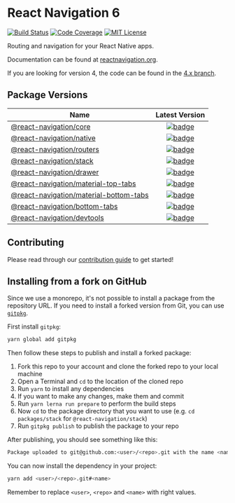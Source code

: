 # React Navigation 6

[![Build Status][build-badge]][build]
[![Code Coverage][coverage-badge]][coverage]
[![MIT License][license-badge]][license]

Routing and navigation for your React Native apps.

Documentation can be found at [reactnavigation.org](https://reactnavigation.org/).

If you are looking for version 4, the code can be found in the [4.x branch](https://github.com/react-navigation/react-navigation/tree/4.x).

## Package Versions

| Name                                                                     |                                                                               Latest Version                                                                                |
| ------------------------------------------------------------------------ | :-------------------------------------------------------------------------------------------------------------------------------------------------------------------------: |
| [@react-navigation/core](/packages/core)                                 |                 [![badge](https://img.shields.io/npm/v/@react-navigation/core.svg?style=flat-square)](https://www.npmjs.com/package/@react-navigation/core)                 |
| [@react-navigation/native](/packages/native)                             |               [![badge](https://img.shields.io/npm/v/@react-navigation/native.svg?style=flat-square)](https://www.npmjs.com/package/@react-navigation/native)               |
| [@react-navigation/routers](/packages/routers)                           |              [![badge](https://img.shields.io/npm/v/@react-navigation/routers.svg?style=flat-square)](https://www.npmjs.com/package/@react-navigation/routers)              |
| [@react-navigation/stack](/packages/stack)                               |                [![badge](https://img.shields.io/npm/v/@react-navigation/stack.svg?style=flat-square)](https://www.npmjs.com/package/@react-navigation/stack)                |
| [@react-navigation/drawer](/packages/drawer)                             |               [![badge](https://img.shields.io/npm/v/@react-navigation/drawer.svg?style=flat-square)](https://www.npmjs.com/package/@react-navigation/drawer)               |
| [@react-navigation/material-top-tabs](/packages/material-top-tabs)       |    [![badge](https://img.shields.io/npm/v/@react-navigation/material-top-tabs.svg?style=flat-square)](https://www.npmjs.com/package/@react-navigation/material-top-tabs)    |
| [@react-navigation/material-bottom-tabs](/packages/material-bottom-tabs) | [![badge](https://img.shields.io/npm/v/@react-navigation/material-bottom-tabs.svg?style=flat-square)](https://www.npmjs.com/package/@react-navigation/material-bottom-tabs) |
| [@react-navigation/bottom-tabs](/packages/bottom-tabs)                   |          [![badge](https://img.shields.io/npm/v/@react-navigation/bottom-tabs.svg?style=flat-square)](https://www.npmjs.com/package/@react-navigation/bottom-tabs)          |
| [@react-navigation/devtools](/packages/devtools)                         |             [![badge](https://img.shields.io/npm/v/@react-navigation/devtools.svg?style=flat-square)](https://www.npmjs.com/package/@react-navigation/devtools)             |

## Contributing

Please read through our [contribution guide](CONTRIBUTING.md) to get started!

## Installing from a fork on GitHub

Since we use a monorepo, it's not possible to install a package from the repository URL. If you need to install a forked version from Git, you can use [`gitpkg`](https://github.com/ramasilveyra/gitpkg).

First install `gitpkg`:

```sh
yarn global add gitpkg
```

Then follow these steps to publish and install a forked package:

1. Fork this repo to your account and clone the forked repo to your local machine
1. Open a Terminal and `cd` to the location of the cloned repo
1. Run `yarn` to install any dependencies
1. If you want to make any changes, make them and commit
1. Run `yarn lerna run prepare` to perform the build steps
1. Now `cd` to the package directory that you want to use (e.g. `cd packages/stack` for `@react-navigation/stack`)
1. Run `gitpkg publish` to publish the package to your repo

After publishing, you should see something like this:

```sh
Package uploaded to git@github.com:<user>/<repo>.git with the name <name>
```

You can now install the dependency in your project:

```sh
yarn add <user>/<repo>.git#<name>
```

Remember to replace `<user>`, `<repo>` and `<name>` with right values.

<!-- badges -->

[build-badge]: https://img.shields.io/circleci/project/github/react-navigation/react-navigation/main.svg?style=flat-square
[build]: https://circleci.com/gh/react-navigation/react-navigation
[coverage-badge]: https://img.shields.io/codecov/c/github/react-navigation/react-navigation.svg?style=flat-square
[coverage]: https://codecov.io/github/react-navigation/react-navigation
[license-badge]: https://img.shields.io/npm/l/@react-navigation/core.svg?style=flat-square
[license]: https://opensource.org/licenses/MIT
